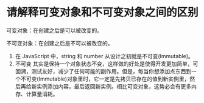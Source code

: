 请解释可变对象和不可变对象之间的区别
======

可变对象：在创建之后是可以被改变的。

不可变对象：在创建之后是不可以被改变的。

1. 在 JavaScript 中，string 和 number 从设计之初就是不可变(Immutable)。
2. 不可变 其实是保持一个对象状态不变，这样做的好处是使得开发更加简单，可回溯，测试友好，减少了任何可能的副作用。但是，每当你想添加点东西到一个不可变(Immutable)对象里时，它一定是先拷贝已存在的值到新实例里，然后再给新实例添加内容，最后返回新实例。相比可变对象，这势必会有更多内存、计算量消耗。
